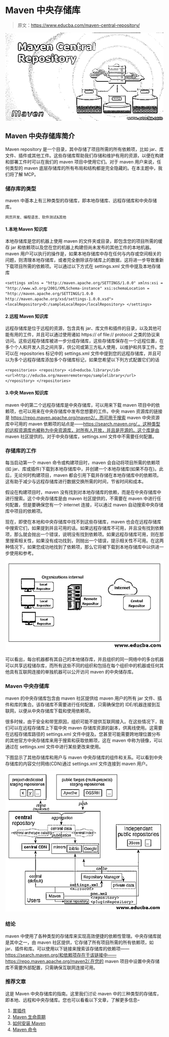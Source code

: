 # Maven 中央存储库

> 原文：<https://www.educba.com/maven-central-repository/>

![Maven Central Repository](img/ca724dd9b5d5f6daef86ae0618f7b8c3.png)



## Maven 中央存储库简介

Maven repository 是一个目录，其中存储了项目所需的所有依赖项，比如 jar、库文件、插件或其他工件。这些存储库帮助我们存储和维护有用的资源，以便在构建和部署工件时可以在我们的 maven 项目中使用它们。对于 maven 用户来说，任何类型的 maven 底层存储库的所有布局和结构都是完全隐藏的。在本主题中，我们将了解 MCP。

### 储存库的类型

maven 中基本上有三种类型的存储库，即本地存储库、远程存储库和中央存储库。

<small>网页开发、编程语言、软件测试&其他</small>

#### 1.本地 Maven 知识库

本地存储库是您的机器上使用 maven 的文件夹或目录，即包含您的项目所需的缓存 jar 和依赖项以及您在您的机器上构建但尚未发布的其他工件的本地机器。maven 用户可以执行的操作是，如果本地存储库中存在任何与内存或空间相关的问题，则清理本地存储库，或者完全删除该存储库上的数据，这将进一步导致重新下载项目所需的依赖项。可以通过以下方式在 settings.xml 文件中提及本地存储库

`<settings xmlns = "http://maven.apache.org/SETTINGS/1.0.0"
xmlns:xsi = "http://www.w3.org/2001/XMLSchema-instance"
xsi:schemaLocation = "http://maven.apache.org/SETTINGS/1.0.0
http://maven.apache.org/xsd/settings-1.0.0.xsd">
<localRepository>D:/sampleLocalRepo</localRepository>
</settings>`

#### 2.远程 Maven 知识库

远程存储库是位于远程的资源，包含具有 jar、库文件和插件的目录，以及其他可能有用的工件，并且可以通过使用诸如 https:// of file:// protocol 之类的协议来访问。这些远程存储库被进一步分成存储库，这些存储库保存在一个远程位置，在多个个人和开发人员之间共享，供公司或第三方私人使用，以维护和共享工件。您可以在 repositories 标记中的 settings.xml 文件中提到您的远程存储库，并且可以为多个远程存储库添加多个存储库标记，如果您希望以下列方式配置它们的话

`<repositories>
<repository>
<id>educba.library</id>
<url>http://educba.org/mavenremoterepo/samplelibrary</url>
</repository>
</repositories>`

#### 3.中央 Maven 知识库

maven 中的第二个远程存储库是中央存储库，可以用来下载 maven 项目中的依赖项，也可以用来在中央存储库中发布您想要的工件。中央 maven 资源库的链接是 https://repo.maven.apache.org/maven2/，而可用于搜索 maven 中央资源库中可用的 maven 依赖项的站点是——https://search.maven.org/.。这种类型的远程资源库也被称为中央资源库，对所有人开放，并且是开源的。这个库是由 maven 社区提供的。对于中央存储库，settings.xml 文件中不需要任何配置。

### 存储库的工作

每当启动第一个 maven 命令或构建项目时，maven 会自动将项目所需的依赖项(如 jar、库或插件)下载到本地存储库中，并创建一个本地存储库(如果不存在)。此后，无论何时构建项目，maven 都会引用下载并存储在本地存储库中的依赖项。这有助于减少与远程存储库进行数据交换所需的时间，节省时间和成本。

假设在构建项目时，maven 没有找到对本地存储库的依赖，而是在中央存储库中进行搜索。这个中央存储库是由 maven 社区提供的，不需要在 maven 中进行任何配置，但是要确保您有一个 internet 连接，可以通过 maven 自动搜索中央存储库中项目的依赖项。

现在，即使在本地和中央存储库中找不到这些存储库，maven 也会在远程存储库中搜索它们，如果提到并且可用的话。如果远程存储库不可用，并且没有找到依赖项，那么就会抛出一个错误，说明没有找到依赖项。如果远程存储库可用，则在那里搜索相关性，如果没有成功找到，则抛出一个错误，提示相关性不可用。在这两种情况下，如果您成功地找到了依赖项，那么它将被下载到本地存储库中以供进一步使用和参考。

![Maven Central Repository 2](img/82ad7c4c4e850ab8d89c261766f65325.png)



可以看出，每台机器都有其自己的本地储存库，并且组织的同一网络中的多台机器可以共享远程储存库，而所有这些不同的组织和包括在每个组织中的机器或任何其他具有互联网连接的单独机器可以公开访问 maven 的中央储存库。

### Maven 中央存储库

maven 的中央存储库包含由 maven 社区提供给 maven 用户的所有 jar 文件、插件和库的集合。该存储库不需要进行任何配置，只需确保您的 IDE/机器连接到互联网，以便从中央存储库下载和使用依赖项。

很多时候，由于安全和带宽原因，组织可能不提供互联网接入。在这些情况下，我们可以在远程存储库上下载中央 maven 存储库资源的副本，供离线使用。这需要在远程存储库路径的 settings.xml 文件中提及。您甚至可能需要跨地理位置分布的其他官方中央存储库来用于搜索和获取依赖项，这在 maven 中称为镜像，可以通过在 settings.xml 文件中进行某些更改来使用。

下图显示了其他存储库和用户与 maven 中央存储库的组件和关系。可以看到中央存储库的内容交付网络(CDN)通过 settings.xml 文件连接到 maven 用户。

![Maven Central Repository](img/faab165a4e02ca54c7398d28a4bdb36d.png)



### 结论

maven 中使用了各种类型的存储库来实现高效便捷的依赖性管理。中央存储库就是其中之一，由 maven 社区提供，它存储了所有项目所需的所有依赖项，如 jar、插件和库。可以使用以下链接来搜索该存储库的依赖项——https://search.maven.org/和依赖项存在于该链接中——https://repo.maven.apache.org/maven2/.在您的 maven 项目中设置中央存储库不需要外部配置，只需确保互联网连接可用。

### 推荐文章

这是 Maven 中央存储库的指南。这里我们讨论 maven 中的三种类型的存储库，即本地、远程和中央存储库。您也可以看看以下文章，了解更多信息–

1.  [胃插件](https://www.educba.com/maven-plugins/)
2.  [Maven 生命周期](https://www.educba.com/maven-life-cycle/)
3.  [如何安装 Maven](https://www.educba.com/install-maven/)
4.  [Maven 命令](https://www.educba.com/maven-commands/)